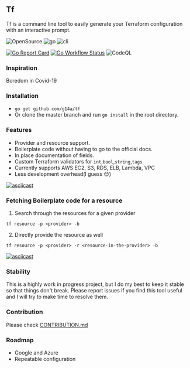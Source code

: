 ## Tf
 
Tf is a command line tool to easily generate your Terraform configuration with an interactive prompt.

![OpenSource](https://img.shields.io/badge/Open%20Source-000000?style=for-the-badge&logo=github)
![go](https://img.shields.io/badge/-Written%20In%20Go-00add8?style=for-the-badge&logo=Go&logoColor=ffffff)
![cli](https://img.shields.io/badge/-Build%20for%20CLI-000000?style=for-the-badge&logo=Powershell&logoColor=ffffff)

[![Go Report Card](https://goreportcard.com/badge/github.com/g14a/tf)](https://goreportcard.com/report/github.com/g14a/tf)
[![Go Workflow Status](https://github.com/g14a/tf/workflows/Go/badge.svg)](https://github.com/g14a/tf/workflows/Go/badge.svg)
![CodeQL](https://github.com/g14a/tf/workflows/CodeQL/badge.svg)

### Inspiration
Boredom in Covid-19

### Installation
* ```go get github.com/g14a/tf```  
* Or clone the master branch and run ```go install``` in the root directory.

### Features
* Provider and resource support.
* Boilerplate code without having to go to the official docs.  
* In place documentation of fields.
* Custom Terraform validators for ```int```,```bool```,```string```,```tags```  
* Currently supports AWS EC2, S3, RDS, ELB, Lambda, VPC
* Less development overhead(I guess :blush:)

[![asciicast](https://asciinema.org/a/p6e5I9fNEslVdcaKFAJHgRfdt.svg)](https://asciinema.org/a/p6e5I9fNEslVdcaKFAJHgRfdt)

### Fetching Boilerplate code for a resource

1. Search through the resources for a given provider
```shell
tf resource -p <provider> -b
```
2. Directly provide the resource as well
```shell
tf resource -p <provider> -r <resource-in-the-provider> -b
```

[![asciicast](https://asciinema.org/a/IMsCtr687FYZKkjJEuJHjMvhH.svg)](https://asciinema.org/a/IMsCtr687FYZKkjJEuJHjMvhH)

### Stability
This is a highly work in progress project, but I do my best to keep it stable so that things don't break.
Please report issues if you find this tool useful and I will try to make time to resolve them.

### Contribution 
Please check [CONTRIBUTION.md](https://github.com/g14a/tf/blob/main/CONTRIBUTING.md)

### Roadmap
* Google and Azure
* Repeatable configuration